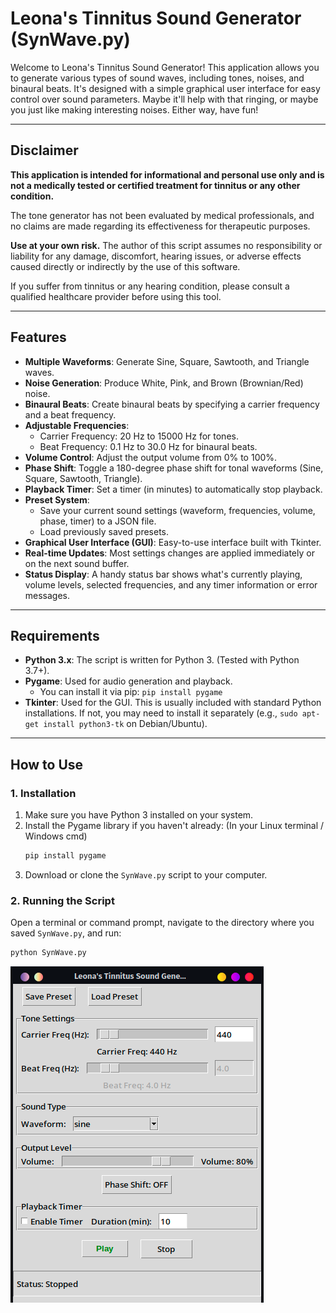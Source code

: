 # Leona's Tinnitus Sound Generator (SynWave.py)

Welcome to Leona's Tinnitus Sound Generator! This application allows you to generate various types of sound waves, including tones, noises, and binaural beats. It's designed with a simple graphical user interface for easy control over sound parameters. Maybe it'll help with that ringing, or maybe you just like making interesting noises. Either way, have fun!

---

## Disclaimer

**This application is intended for informational and personal use only and is not a medically tested or certified treatment for tinnitus or any other condition.**

The tone generator has not been evaluated by medical professionals, and no claims are made regarding its effectiveness for therapeutic purposes.

**Use at your own risk.** The author of this script assumes no responsibility or liability for any damage, discomfort, hearing issues, or adverse effects caused directly or indirectly by the use of this software.

If you suffer from tinnitus or any hearing condition, please consult a qualified healthcare provider before using this tool.

---

## Features

*   **Multiple Waveforms**: Generate Sine, Square, Sawtooth, and Triangle waves.
*   **Noise Generation**: Produce White, Pink, and Brown (Brownian/Red) noise.
*   **Binaural Beats**: Create binaural beats by specifying a carrier frequency and a beat frequency.
*   **Adjustable Frequencies**:
    *   Carrier Frequency: 20 Hz to 15000 Hz for tones.
    *   Beat Frequency: 0.1 Hz to 30.0 Hz for binaural beats.
*   **Volume Control**: Adjust the output volume from 0% to 100%.
*   **Phase Shift**: Toggle a 180-degree phase shift for tonal waveforms (Sine, Square, Sawtooth, Triangle).
*   **Playback Timer**: Set a timer (in minutes) to automatically stop playback.
*   **Preset System**:
    *   Save your current sound settings (waveform, frequencies, volume, phase, timer) to a JSON file.
    *   Load previously saved presets.
*   **Graphical User Interface (GUI)**: Easy-to-use interface built with Tkinter.
*   **Real-time Updates**: Most settings changes are applied immediately or on the next sound buffer.
*   **Status Display**: A handy status bar shows what's currently playing, volume levels, selected frequencies, and any timer information or error messages.

---

## Requirements

*   **Python 3.x**: The script is written for Python 3. (Tested with Python 3.7+).
*   **Pygame**: Used for audio generation and playback.
    *   You can install it via pip: `pip install pygame`
*   **Tkinter**: Used for the GUI. This is usually included with standard Python installations. If not, you may need to install it separately (e.g., `sudo apt-get install python3-tk` on Debian/Ubuntu).

---

## How to Use

### 1. Installation

1.  Make sure you have Python 3 installed on your system.
2.  Install the Pygame library if you haven't already: (In your Linux terminal / Windows cmd)
    ```bash
    pip install pygame
    ```
3.  Download or clone the `SynWave.py` script to your computer.

### 2. Running the Script

Open a terminal or command prompt, navigate to the directory where you saved `SynWave.py`, and run:

```bash
python SynWave.py

```

![Alt text](https://github.com/zeebie-the-zebra/synwave/blob/main/Screenshot_20250529_053226.png)
